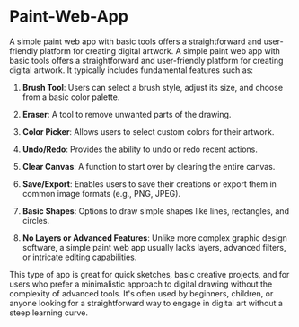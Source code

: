 # Paint-Web-App
A simple paint web app with basic tools offers a straightforward and user-friendly platform for creating digital artwork.
A simple paint web app with basic tools offers a straightforward and user-friendly platform for creating digital artwork. It typically includes fundamental features such as:

1. **Brush Tool**: Users can select a brush style, adjust its size, and choose from a basic color palette.

2. **Eraser**: A tool to remove unwanted parts of the drawing.

3. **Color Picker**: Allows users to select custom colors for their artwork.

4. **Undo/Redo**: Provides the ability to undo or redo recent actions.

5. **Clear Canvas**: A function to start over by clearing the entire canvas.

6. **Save/Export**: Enables users to save their creations or export them in common image formats (e.g., PNG, JPEG).

7. **Basic Shapes**: Options to draw simple shapes like lines, rectangles, and circles.

8. **No Layers or Advanced Features**: Unlike more complex graphic design software, a simple paint web app usually lacks layers, advanced filters, or intricate editing capabilities.

This type of app is great for quick sketches, basic creative projects, and for users who prefer a minimalistic approach to digital drawing without the complexity of advanced tools. It's often used by beginners, children, or anyone looking for a straightforward way to engage in digital art without a steep learning curve.
